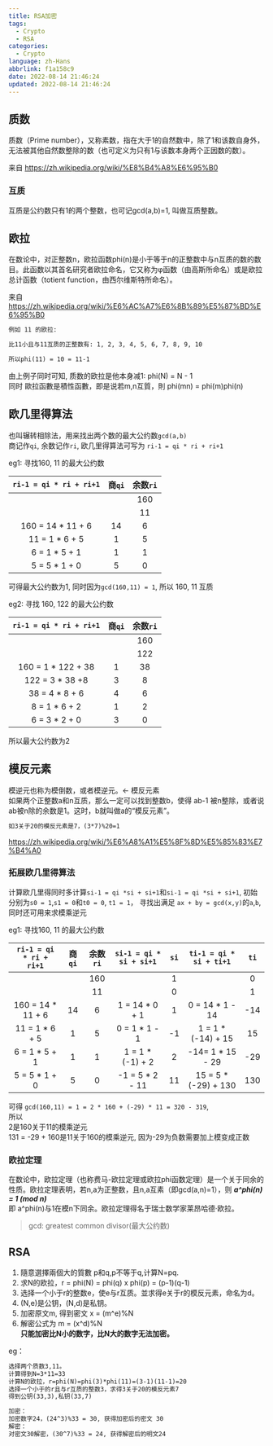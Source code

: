 ```yaml
---
title: RSA加密
tags:
  - Crypto
  - RSA
categories:
  - Crypto
language: zh-Hans
abbrlink: f1a158c9
date: 2022-08-14 21:46:24
updated: 2022-08-14 21:46:24
---
```


## 质数

质数（Prime number），又称素数，指在大于1的自然数中，除了1和该数自身外，无法被其他自然数整除的数（也可定义为只有1与该数本身两个正因数的数）。  
  
来自 <https://zh.wikipedia.org/wiki/%E8%B4%A8%E6%95%B0>  

### 互质

互质是公约数只有1的两个整数，也可记gcd(a,b)=1, 叫做互质整数。

## 欧拉

在数论中，对正整数n，欧拉函数phi(n)是小于等于n的正整数中与n互质的数的数目。此函数以其首名研究者欧拉命名，它又称为φ函数（由高斯所命名）或是欧拉总计函数（totient function，由西尔维斯特所命名）。  
  
来自 <https://zh.wikipedia.org/wiki/%E6%AC%A7%E6%8B%89%E5%87%BD%E6%95%B0>  
<!--more-->
```md
例如 11 的欧拉:

比11小且与11互质的正整数有: 1, 2, 3, 4, 5, 6, 7, 8, 9, 10

所以phi(11) = 10 = 11-1
```

由上例子同时可知, 质数的欧拉是他本身减1: phi(N) = N - 1  
同时 歐拉函數是積性函數，即是说若m,n互質，則 phi(mn) = phi(m)phi(n)

## 欧几里得算法

也叫辗转相除法，用来找出两个数的最大公约数`gcd(a,b)`  
商记作`qi`, 余数记作`ri`, 欧几里得算法可写为 `ri-1 = qi * ri + ri+1`

eg1: 寻找160, 11 的最大公约数

|`ri-1 = qi * ri + ri+1`|商`qi`|余数`ri`|
|:--:|:--:|:--:|
|||160|
|||11|
|160 = 14 * 11 + 6|14|6|
|11 = 1 * 6 + 5|1|5|
|6 = 1 * 5 + 1|1|1|
|5 = 5 * 1 + 0|5|0|

可得最大公约数为1, 同时因为`gcd(160,11) = 1`, 所以 160, 11 互质

eg2: 寻找 160, 122 的最大公约数

|`ri-1 = qi * ri + ri+1`|商`qi`|余数`ri`|
|:--:|:--:|:--:|
|||160|
|||122|
|160 = 1 * 122 + 38|1|38|
|122 = 3 * 38 +8|3|8|
|38 = 4 * 8 + 6|4|6|
|8 = 1 * 6 + 2|1|2|
|6 = 3 * 2 + 0|3|0|

所以最大公约数为2

## 模反元素

模逆元也称为模倒数，或者模逆元。<- 模反元素  
如果两个正整数a和n互质，那么一定可以找到整数b，使得 ab-1 被n整除，或者说ab被n除的余数是1。这时，b就叫做a的“模反元素”。  

```md
如3关于20的模反元素是7，(3*7)%20=1  
```

<https://zh.wikipedia.org/wiki/%E6%A8%A1%E5%8F%8D%E5%85%83%E7%B4%A0>

### 拓展欧几里得算法

计算欧几里得同时多计算`si-1 = qi *si + si+1`和`si-1 = qi *si + si+1`, 初始分别为`s0 = 1`,`s1 = 0`和`t0 = 0`, `t1 = 1`，
寻找出满足 `ax + by = gcd(x,y)`的`a`,`b`, 同时还可用来求模乘逆元

eg1: 寻找160, 11 的最大公约数

|`ri-1 = qi * ri + ri+1`|商`qi`|余数`ri`|`si-1 = qi * si + si+1`|`si`|`ti-1 = qi * si + ti+1`|`ti`|
|:--:|:-:|:-:|:--:|:-:|:--:|:-:|
|||160||1||0|
|||11||0||1|
|160 = 14 * 11 + 6|14|6|1 = 14 * 0 + 1|1| 0 = 14 * 1 - 14|-14|
|11 = 1 * 6 + 5|1|5|0 = 1 * 1 - 1| -1 | 1 = 1 * (-14) + 15|15|
|6 = 1 * 5 + 1|1|1|1 = 1 * (-1) + 2|2|-14= 1 * 15 - 29|-29|
|5 = 5 * 1 + 0|5|0|-1 = 5 * 2 - 11|11|15 = 5 * (-29) + 130|130|

可得 `gcd(160,11) = 1 = 2 * 160 + (-29) * 11 = 320 - 319`,  
所以  
  2是160关于11的模乘逆元  
  131 = -29 + 160是11关于160的模乘逆元, 因为-29为负数需要加上模变成正数

### 欧拉定理

在数论中，欧拉定理（也称费马-欧拉定理或欧拉phi函数定理）是一个关于同余的性质。欧拉定理表明，若n,a为正整数，且n,a互素（即gcd(a,n)=1），则
*__a^phi(n) = 1 (mod n)__*  
即 a^phi(n)与1在模n下同余。欧拉定理得名于瑞士数学家莱昂哈德·欧拉。  

> gcd: greatest common divisor(最大公约数)

## RSA

1. 隨意選擇兩個大的質數 p和q,p不等于q,计算N=pq.  
2. 求N的欧拉，r = phi(N) = phi(q) x phi(p) = (p-1)(q-1)  
3. 选择一个小于r的整数e，使e与r互质。並求得e关于r的模反元素，命名为d。  
4. (N,e)是公钥，(N,d)是私钥。  
5. 加密原文m, 得到密文 x = (m^e)%N  
6. 解密公式为 m = (x^d)%N  
__只能加密比N小的数字，比N大的数字无法加密。__  

eg：

```md
选择两个质数3,11。
计算得到N=3*11=33
计算N的欧拉，r=phi(N)=phi(3)*phi(11)=(3-1)(11-1)=20
选择一个小于的r且与r互质的整数3，求得3关于20的模反元素7
得到公钥(33,3),私钥(33,7)

加密：
加密数字24，(24^3)%33 = 30, 获得加密后的密文 30
解密：
对密文30解密，(30^7)%33 = 24, 获得解密后的明文24
```
